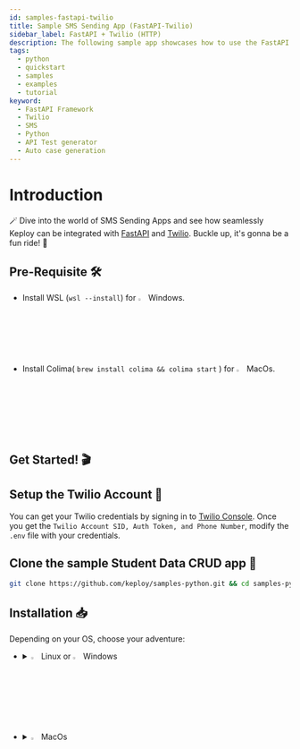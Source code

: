 ```yaml
---
id: samples-fastapi-twilio
title: Sample SMS Sending App (FastAPI-Twilio)
sidebar_label: FastAPI + Twilio (HTTP)
description: The following sample app showcases how to use the FastAPI framework with Twilio's SMS Service and the Keploy Platform.
tags:
  - python
  - quickstart
  - samples
  - examples
  - tutorial
keyword:
  - FastAPI Framework
  - Twilio
  - SMS
  - Python
  - API Test generator
  - Auto case generation
---
```


# Introduction

🪄 Dive into the world of SMS Sending Apps and see how seamlessly Keploy can be integrated with [FastAPI](https://fastapi.tiangolo.com/) and [Twilio](https://www.twilio.com/en-us). Buckle up, it's gonna be a fun ride! 🎢

## Pre-Requisite 🛠️

- Install WSL (`wsl --install`) for <img src="/docs/img/os/windows.png" alt="Windows" width="3%" /> Windows.
- Install Colima( `brew install colima && colima start` ) for <img src="/docs/img/os/macos.png" alt="MacOS" width="3%" /> MacOs.

## Get Started! 🎬

## Setup the Twilio Account 💬

You can get your Twilio credentials by signing in to [Twilio Console](https://console.twilio.com/).
Once you get the `Twilio Account SID, Auth Token, and Phone Number`, modify the `.env` file with your credentials.

## Clone the sample Student Data CRUD app 🧪

```bash
git clone https://github.com/keploy/samples-python.git && cd samples-python/fastapi-twilio
```

## Installation 📥

Depending on your OS, choose your adventure:

- <details>
   <summary><img src="/docs/img/os/linux.png" alt="Linux" width="3%" /> Linux or <img src="/docs/img/os/windows.png" alt="Windows" width="3%" /> Windows</summary>

  Alright, let's equip ourselves with the **latest Keploy binary**:

  ```bash
  curl --silent --location "https://github.com/keploy/keploy/releases/latest/download/keploy_linux_amd64.tar.gz" | tar xz -C /tmp

  sudo mkdir -p /usr/local/bin && sudo mv /tmp/keploy /usr/local/bin && keploy
  ```

  If everything goes right, your screen should look a bit like this:

   <img src="/docs/img/code-snippets/install-keploy-logs.png" alt="Test Case Generator" width="50%" />

  Moving on...
   <details>
   <summary style={{ fontWeight: 'bold', fontSize: '1.17em', marginLeft: '0.5em' }}> Run App with <img src="/docs/img/os/docker.png" alt="Docker Container" width="3%" /> Docker </summary>

  #### Add alias for Keploy:

  ```bash
  alias keploy='sudo docker run --pull always --name keploy-v2 -p 16789:16789 --network keploy-network --privileged --pid=host -it -v "$(pwd)":/files -v /sys/fs/cgroup:/sys/fs/cgroup -v /sys/kernel/debug:/sys/kernel/debug -v /sys/fs/bpf:/sys/fs/bpf -v /var/run/docker.sock:/var/run/docker.sock --rm ghcr.io/keploy/keploy'
  ```

  ### Lights, Camera, Record! 🎥

  Create the docker image of the app:

  ```bash
  docker build -t fastapi-twilio:1.0 .
  ```

  Capture the test-cases-

  ```shell
  keploy record -c "docker run -p 8000:8000 --name fastapi-twilio fastapi-twilio:1.0"
  ```

  🔥**Make some API calls**. Postman, Hoppscotch or even curl - take your pick!

  Let's make URLs short and sweet:

  ### Generate testcases

  To generate testcases we just need to **make some API calls.**

  **Make the POST requests**

  1. Replace the place holder below i.e. `YOUR_REGISTERED_PERSONAL_PHONE_NUMBER` with your registered personal phone number that you linked with Twilio.

     ```bash
     curl --location 'http://127.0.0.1:8000/send-sms/' \
     --header 'Content-Type: application/json' \
     --data '{
         "Body": "Test, testtt, testttttttssss :)",
         "To": "YOUR_REGISTERED_PERSONAL_PHONE_NUMBER",
     }'
     ```

  2. Replace the place holder below i.e. `SOME_WRONG_PHONE_NUMBER` with any wrong phone number and make the request.

     ```bash
     curl --location 'http://127.0.0.1:8000/send-sms/' \
     --header 'Content-Type: application/json' \
     --data '{
         "Body": "Test, testtt, testttttttssss :)",
         "To": "SOME_WRONG_PHONE_NUMBER",
     }'
     ```

  Give yourself a pat on the back! With that simple spell, you've conjured up a test case with a mock! Explore the **Keploy directory** and you'll discover your handiwork in `test-1.yml` and `mocks.yml`.

  ```yaml
  version: api.keploy.io/v1beta1
  kind: Http
  name: test-1
  spec:
    metadata: {}
    req:
      method: POST
      proto_major: 1
      proto_minor: 1
      url: http://127.0.0.1:8000/send-sms/
      header:
        Accept: "*/*"
        Accept-Encoding: gzip, deflate, br
        Connection: keep-alive
        Content-Length: "75"
        Content-Type: application/json
        Host: 127.0.0.1:8000
        Postman-Token: c871b715-7aae-46b6-8e0d-1341aa426624
        User-Agent: PostmanRuntime/7.34.0
      body: |-
        {
            "Body": "Test, testtt, testttttttssss :)",
            "To": "+91700004379"
        }
      body_type: ""
      timestamp: 2023-11-14T14:56:25.800517709+05:30
    resp:
      status_code: 200
      header:
        Content-Length: "73"
        Content-Type: application/json
        Date: Tue, 14 Nov 2023 09:26:25 GMT
        Server: uvicorn
      body: '{"message":"Failed to send SMS. Please check the provided phone number."}'
      body_type: ""
      status_message: ""
      proto_major: 0
      proto_minor: 0
      timestamp: 2023-11-14T14:56:32.013566624+05:30
    objects: []
    assertions:
      noise:
        header.Date: []
    created: 1699953992
  curl: |-
    curl --request POST \
    --url http://127.0.0.1:8000/send-sms/ \
    --header 'User-Agent: PostmanRuntime/7.34.0' \
    --header 'Accept: */*' \
    --header 'Postman-Token: c871b715-7aae-46b6-8e0d-1341aa426624' \
    --header 'Host: 127.0.0.1:8000' \
    --header 'Accept-Encoding: gzip, deflate, br' \
    --header 'Connection: keep-alive' \
    --header 'Content-Type: application/json' \
    --data '{
        "Body": "Test, testtt, testttttttssss :)",
        "To": "+91700004379"
    }'
  ```

  This is how `mocks.yml` generated would look like:-

  ```yaml
  version: api.keploy.io/v1beta1
  kind: Http
  name: mocks
  spec:
    metadata:
      name: Http
      operation: POST
      type: HTTP_CLIENT
    req:
      method: POST
      proto_major: 1
      proto_minor: 1
      url: /2010-04-01/Accounts/AC19413687d9ce28c80cda944730f8b286/Messages.json
      header:
        Accept: "*/*"
        Accept-Encoding: gzip, deflate
        Authorization: Basic QUMxOTQxMzY4N2Q5Y2UyOGM4MGNkYTk0NDczMGY4YjI4NjpjMTc0MDc5YzU2NTA0N2FmYWJmNDk5MWI2ZGQ1MmFiYg==
        Connection: keep-alive
        Content-Length: "81"
        Content-Type: application/x-www-form-urlencoded
        User-Agent: python-requests/2.31.0
      body: Body=Test%2C+testtt%2C+testttttttssss+%3A%29&From=%2B16413324066&To=%2B9170000437
      body_type: ""
      timestamp: 0001-01-01T00:00:00Z
    resp:
      status_code: 400
      header:
        Access-Control-Allow-Credentials: "true"
        Access-Control-Allow-Headers: Accept, Authorization, Content-Type, If-Match, If-Modified-Since, If-None-Match, If-Unmodified-Since, Idempotency-Key
        Access-Control-Allow-Methods: GET, POST, DELETE, OPTIONS
        Access-Control-Allow-Origin: "*"
        Access-Control-Expose-Headers: ETag
        Connection: keep-alive
        Content-Length: 335,335
        Content-Type: application/json
        Date: Tue, 14 Nov 2023 09:27:21 GMT
        Twilio-Concurrent-Requests: "1"
        Twilio-Request-Duration: "0.080"
        Twilio-Request-Id: RQb54d7f05d29e83bc89889cc136bcd99d
        X-Api-Domain: api.twilio.com
        X-Home-Region: us1
        X-Powered-By: AT-5000
        X-Shenanigans: none
      body: '{"code": 21608, "message": "The number +917000XXXX is unverified. Trial accounts cannot send messages to unverified numbers; verify +917000XXXX at twilio.com/user/account/phone-numbers/verified, or purchase a Twilio number to send messages to unverified numbers", "more_info": "https://www.twilio.com/docs/errors/21608", "status": 400}'
      body_type: ""
      status_message: ""
      proto_major: 0
      proto_minor: 0
      timestamp: 0001-01-01T00:00:00Z
    objects: []
    created: 1699954041
    reqTimestampMock: 2023-11-14T14:57:20.914415283+05:30
    resTimestampMock: 2023-11-14T14:57:21.298027703+05:30
  ```

  Want to see if everything works as expected?

  #### Run Tests

  Time to put things to the test 🧪

  ```shell
  keploy test -c "docker run -p 8000:8000 --name fastapi-twilio fastapi-twilio:1.0" --delay 10
  ```

  > The `--delay` flag? Oh, that's just giving your app a little breather (in seconds) before the test cases come knocking.

  Final thoughts? Dive deeper! Try different API calls, tweak the Twilio response in the `mocks.yml`, or fiddle with the request or response in `test-x.yml`. Run the tests again and see the magic unfold!✨👩‍💻👨‍💻✨

  ## Wrapping it up 🎉

  Congrats on the journey so far! You've seen Keploy's power, flexed your coding muscles, and had a bit of fun too! Now, go out there and keep exploring, innovating, and creating! Remember, with the right tools and a sprinkle of fun, anything's possible.😊🚀

  Happy coding! ✨👩‍💻👨‍💻✨

   </details>
   <br/>

   <details>
   <summary style={{ fontWeight: 'bold', fontSize: '1.17em', marginLeft: '0.5em' }}>Run App on 🐧 Linux  </summary>

  We'll be running our sample application right on Linux. Ready? Let's get the party started!🎉

  ### 📼 Roll the Tape - Recording Time!

  Install Python's virtual environment library:

  ```bash
  pip3 install virtualenv
  ```

  Create a virtual environment and activate it:

  ```bash
  python3 -m virtualenv venv && source venv/bin/activate
  ```

  Install the dependencies using the `requirements.txt` file:

  ```bash
  pip3 install -r requirements.txt
  ```

  Ready, set, record! Here's how:

  ```bash
  keploy record -c "uvicorn application.main:app --reload"
  ```

  Keep an eye out for the `-c `flag! It's the command charm to run the app.

  Alright, magician! With the app alive and kicking, let's weave some test cases. The spell? Making some API calls! Postman, Hoppscotch, or the classic curl - pick your wand.

  ### Generate testcases

  To generate testcases we just need to **make some API calls.**

  **Make the POST requests**

  1. Replace the place holder below i.e. `YOUR_REGISTERED_PERSONAL_PHONE_NUMBER` with your registered personal phone number that you linked with Twilio.

     ```bash
     curl --location 'http://127.0.0.1:8000/send-sms/' \
     --header 'Content-Type: application/json' \
     --data '{
         "Body": "Test, testtt, testttttttssss :)",
         "To": "YOUR_REGISTERED_PERSONAL_PHONE_NUMBER",
     }'
     ```

  2. Replace the place holder below i.e. `SOME_WRONG_PHONE_NUMBER` with any wrong phone number and make the request.

     ```bash
     curl --location 'http://127.0.0.1:8000/send-sms/' \
     --header 'Content-Type: application/json' \
     --data '{
         "Body": "Test, testtt, testttttttssss :)",
         "To": "SOME_WRONG_PHONE_NUMBER",
     }'
     ```

  Give yourself a pat on the back! With that simple spell, you've conjured up a test case with a mock! Explore the **Keploy directory** and you'll discover your handiwork in `test-1.yml` and `mocks.yml`.

  ```yaml
  version: api.keploy.io/v1beta1
  kind: Http
  name: test-1
  spec:
    metadata: {}
    req:
      method: POST
      proto_major: 1
      proto_minor: 1
      url: http://127.0.0.1:8000/send-sms/
      header:
        Accept: "*/*"
        Accept-Encoding: gzip, deflate, br
        Connection: keep-alive
        Content-Length: "75"
        Content-Type: application/json
        Host: 127.0.0.1:8000
        Postman-Token: c871b715-7aae-46b6-8e0d-1341aa426624
        User-Agent: PostmanRuntime/7.34.0
      body: |-
        {
            "Body": "Test, testtt, testttttttssss :)",
            "To": "+91700004379"
        }
      body_type: ""
      timestamp: 2023-11-14T14:56:25.800517709+05:30
    resp:
      status_code: 200
      header:
        Content-Length: "73"
        Content-Type: application/json
        Date: Tue, 14 Nov 2023 09:26:25 GMT
        Server: uvicorn
      body: '{"message":"Failed to send SMS. Please check the provided phone number."}'
      body_type: ""
      status_message: ""
      proto_major: 0
      proto_minor: 0
      timestamp: 2023-11-14T14:56:32.013566624+05:30
    objects: []
    assertions:
      noise:
        header.Date: []
    created: 1699953992
  curl: |-
    curl --request POST \
    --url http://127.0.0.1:8000/send-sms/ \
    --header 'User-Agent: PostmanRuntime/7.34.0' \
    --header 'Accept: */*' \
    --header 'Postman-Token: c871b715-7aae-46b6-8e0d-1341aa426624' \
    --header 'Host: 127.0.0.1:8000' \
    --header 'Accept-Encoding: gzip, deflate, br' \
    --header 'Connection: keep-alive' \
    --header 'Content-Type: application/json' \
    --data '{
        "Body": "Test, testtt, testttttttssss :)",
        "To": "+91700004379"
    }'
  ```

  This is how `mocks.yml` generated would look like:-

  ```yaml
  version: api.keploy.io/v1beta1
  kind: Http
  name: mocks
  spec:
    metadata:
      name: Http
      operation: POST
      type: HTTP_CLIENT
    req:
      method: POST
      proto_major: 1
      proto_minor: 1
      url: /2010-04-01/Accounts/AC19413687d9ce28c80cda944730f8b286/Messages.json
      header:
        Accept: "*/*"
        Accept-Encoding: gzip, deflate
        Authorization: Basic QUMxOTQxMzY4N2Q5Y2UyOGM4MGNkYTk0NDczMGY4YjI4NjpjMTc0MDc5YzU2NTA0N2FmYWJmNDk5MWI2ZGQ1MmFiYg==
        Connection: keep-alive
        Content-Length: "81"
        Content-Type: application/x-www-form-urlencoded
        User-Agent: python-requests/2.31.0
      body: Body=Test%2C+testtt%2C+testttttttssss+%3A%29&From=%2B16413324066&To=%2B9170000437
      body_type: ""
      timestamp: 0001-01-01T00:00:00Z
    resp:
      status_code: 400
      header:
        Access-Control-Allow-Credentials: "true"
        Access-Control-Allow-Headers: Accept, Authorization, Content-Type, If-Match, If-Modified-Since, If-None-Match, If-Unmodified-Since, Idempotency-Key
        Access-Control-Allow-Methods: GET, POST, DELETE, OPTIONS
        Access-Control-Allow-Origin: "*"
        Access-Control-Expose-Headers: ETag
        Connection: keep-alive
        Content-Length: 335,335
        Content-Type: application/json
        Date: Tue, 14 Nov 2023 09:27:21 GMT
        Twilio-Concurrent-Requests: "1"
        Twilio-Request-Duration: "0.080"
        Twilio-Request-Id: RQb54d7f05d29e83bc89889cc136bcd99d
        X-Api-Domain: api.twilio.com
        X-Home-Region: us1
        X-Powered-By: AT-5000
        X-Shenanigans: none
      body: '{"code": 21608, "message": "The number +917000XXXX is unverified. Trial accounts cannot send messages to unverified numbers; verify +917000XXXX at twilio.com/user/account/phone-numbers/verified, or purchase a Twilio number to send messages to unverified numbers", "more_info": "https://www.twilio.com/docs/errors/21608", "status": 400}'
      body_type: ""
      status_message: ""
      proto_major: 0
      proto_minor: 0
      timestamp: 0001-01-01T00:00:00Z
    objects: []
    created: 1699954041
    reqTimestampMock: 2023-11-14T14:57:20.914415283+05:30
    resTimestampMock: 2023-11-14T14:57:21.298027703+05:30
  ```

  Want to see if everything works as expected?

  #### Run Tests

  Time to put things to the test 🧪

  ```shell
  keploy test -c "uvicorn application.main:app --reload" --delay 10
  ```

  > The `--delay` flag? Oh, that's just giving your app a little breather (in seconds) before the test cases come knocking.

  Final thoughts? Dive deeper! Try different API calls, tweak the Twilio response in the `mocks.yml`, or fiddle with the request or response in `test-x.yml`. Run the tests again and see the magic unfold!✨👩‍💻👨‍💻✨

  ## Wrapping it up 🎉

  Congrats on the journey so far! You've seen Keploy's power, flexed your coding muscles, and had a bit of fun too! Now, go out there and keep exploring, innovating, and creating! Remember, with the right tools and a sprinkle of fun, anything's possible. 😊🚀

  Happy coding! ✨👩‍💻👨‍💻✨
   </details>

   </details>

   <br/>

- <details>
   <summary><img src="/docs/img/os/macos.png" alt="MacOS" width="3%" /> MacOs </summary>

  Dive straight in, but first, give **Colima** a gentle nudge with (`colima start`). Let's make sure it's awake and ready for action!

  #### Add alias for Keploy 🐰:

  For the sake of convenience (and a bit of Mac magic 🪄), let's set up a shortcut for Keploy:

  ```bash
  alias keploy='sudo docker run --pull always --name keploy-v2 -p 16789:16789 --privileged --pid=host -it -v "$(pwd)":/files -v /sys/fs/cgroup:/sys/fs/cgroup -v /sys/kernel/debug:/sys/kernel/debug -v /sys/fs/bpf:/sys/fs/bpf -v /var/run/docker.sock:/var/run/docker.sock -v '"$HOME"'/.keploy-config:/root/.keploy-config -v '"$HOME"'/.keploy:/root/.keploy --rm ghcr.io/keploy/keploy'
  ```

  ### Lights, Camera, Record! 🎥

  Create the docker image of the app:

  ```bash
  docker build -t fastapi-twilio:1.0 .
  ```

  Capture the test-cases-

  ```shell
  keploy record -c "docker run -p 8000:8000 --name fastapi-twilio fastapi-twilio:1.0"
  ```

  🔥**Make some API calls**. Postman, Hoppscotch or even curl - take your pick!

  Let's make URLs short and sweet:

  ### Generate testcases

  To generate testcases we just need to **make some API calls.**

  **Make the POST requests**

  1. Replace the place holder below i.e. `YOUR_REGISTERED_PERSONAL_PHONE_NUMBER` with your registered personal phone number that you linked with Twilio.

     ```bash
     curl --location 'http://127.0.0.1:8000/send-sms/' \
     --header 'Content-Type: application/json' \
     --data '{
         "Body": "Test, testtt, testttttttssss :)",
         "To": "YOUR_REGISTERED_PERSONAL_PHONE_NUMBER",
     }'
     ```

  2. Replace the place holder below i.e. `SOME_WRONG_PHONE_NUMBER` with any wrong phone number and make the request.

     ```bash
     curl --location 'http://127.0.0.1:8000/send-sms/' \
     --header 'Content-Type: application/json' \
     --data '{
         "Body": "Test, testtt, testttttttssss :)",
         "To": "SOME_WRONG_PHONE_NUMBER",
     }'
     ```

  Give yourself a pat on the back! With that simple spell, you've conjured up a test case with a mock! Explore the **Keploy directory** and you'll discover your handiwork in `test-1.yml` and `mocks.yml`.

  ```yaml
  version: api.keploy.io/v1beta1
  kind: Http
  name: test-1
  spec:
    metadata: {}
    req:
      method: POST
      proto_major: 1
      proto_minor: 1
      url: http://127.0.0.1:8000/send-sms/
      header:
        Accept: "*/*"
        Accept-Encoding: gzip, deflate, br
        Connection: keep-alive
        Content-Length: "75"
        Content-Type: application/json
        Host: 127.0.0.1:8000
        Postman-Token: c871b715-7aae-46b6-8e0d-1341aa426624
        User-Agent: PostmanRuntime/7.34.0
      body: |-
        {
            "Body": "Test, testtt, testttttttssss :)",
            "To": "+91700004379"
        }
      body_type: ""
      timestamp: 2023-11-14T14:56:25.800517709+05:30
    resp:
      status_code: 200
      header:
        Content-Length: "73"
        Content-Type: application/json
        Date: Tue, 14 Nov 2023 09:26:25 GMT
        Server: uvicorn
      body: '{"message":"Failed to send SMS. Please check the provided phone number."}'
      body_type: ""
      status_message: ""
      proto_major: 0
      proto_minor: 0
      timestamp: 2023-11-14T14:56:32.013566624+05:30
    objects: []
    assertions:
      noise:
        header.Date: []
    created: 1699953992
  curl: |-
    curl --request POST \
    --url http://127.0.0.1:8000/send-sms/ \
    --header 'User-Agent: PostmanRuntime/7.34.0' \
    --header 'Accept: */*' \
    --header 'Postman-Token: c871b715-7aae-46b6-8e0d-1341aa426624' \
    --header 'Host: 127.0.0.1:8000' \
    --header 'Accept-Encoding: gzip, deflate, br' \
    --header 'Connection: keep-alive' \
    --header 'Content-Type: application/json' \
    --data '{
        "Body": "Test, testtt, testttttttssss :)",
        "To": "+91700004379"
    }'
  ```

  This is how `mocks.yml` generated would look like:-

  ```yaml
  version: api.keploy.io/v1beta1
  kind: Http
  name: mocks
  spec:
    metadata:
      name: Http
      operation: POST
      type: HTTP_CLIENT
    req:
      method: POST
      proto_major: 1
      proto_minor: 1
      url: /2010-04-01/Accounts/AC19413687d9ce28c80cda944730f8b286/Messages.json
      header:
        Accept: "*/*"
        Accept-Encoding: gzip, deflate
        Authorization: Basic QUMxOTQxMzY4N2Q5Y2UyOGM4MGNkYTk0NDczMGY4YjI4NjpjMTc0MDc5YzU2NTA0N2FmYWJmNDk5MWI2ZGQ1MmFiYg==
        Connection: keep-alive
        Content-Length: "81"
        Content-Type: application/x-www-form-urlencoded
        User-Agent: python-requests/2.31.0
      body: Body=Test%2C+testtt%2C+testttttttssss+%3A%29&From=%2B16413324066&To=%2B9170000437
      body_type: ""
      timestamp: 0001-01-01T00:00:00Z
    resp:
      status_code: 400
      header:
        Access-Control-Allow-Credentials: "true"
        Access-Control-Allow-Headers: Accept, Authorization, Content-Type, If-Match, If-Modified-Since, If-None-Match, If-Unmodified-Since, Idempotency-Key
        Access-Control-Allow-Methods: GET, POST, DELETE, OPTIONS
        Access-Control-Allow-Origin: "*"
        Access-Control-Expose-Headers: ETag
        Connection: keep-alive
        Content-Length: 335,335
        Content-Type: application/json
        Date: Tue, 14 Nov 2023 09:27:21 GMT
        Twilio-Concurrent-Requests: "1"
        Twilio-Request-Duration: "0.080"
        Twilio-Request-Id: RQb54d7f05d29e83bc89889cc136bcd99d
        X-Api-Domain: api.twilio.com
        X-Home-Region: us1
        X-Powered-By: AT-5000
        X-Shenanigans: none
      body: '{"code": 21608, "message": "The number +917000XXXX is unverified. Trial accounts cannot send messages to unverified numbers; verify +917000XXXX at twilio.com/user/account/phone-numbers/verified, or purchase a Twilio number to send messages to unverified numbers", "more_info": "https://www.twilio.com/docs/errors/21608", "status": 400}'
      body_type: ""
      status_message: ""
      proto_major: 0
      proto_minor: 0
      timestamp: 0001-01-01T00:00:00Z
    objects: []
    created: 1699954041
    reqTimestampMock: 2023-11-14T14:57:20.914415283+05:30
    resTimestampMock: 2023-11-14T14:57:21.298027703+05:30
  ```

  Want to see if everything works as expected?

  #### Run Tests

  Time to put things to the test 🧪

  ```shell
  keploy test -c "docker run -p 8000:8000 --name fastapi-twilio fastapi-twilio:1.0" --delay 10
  ```

  > The `--delay` flag? Oh, that's just giving your app a little breather (in seconds) before the test cases come knocking.

  Final thoughts? Dive deeper! Try different API calls, tweak the Twilio response in the `mocks.yml`, or fiddle with the request or response in `test-x.yml`. Run the tests again and see the magic unfold!✨👩‍💻👨‍💻✨

  ## Wrapping it up 🎉

  Congrats on the journey so far! You've seen Keploy's power, flexed your coding muscles, and had a bit of fun too! Now, go out there and keep exploring, innovating, and creating! Remember, with the right tools and a sprinkle of fun, anything's possible.😊🚀

  Happy coding! ✨👩‍💻👨‍💻✨
   </details>
